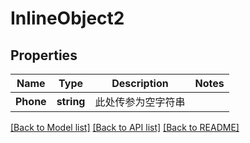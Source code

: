# InlineObject2

## Properties

Name | Type | Description | Notes
------------ | ------------- | ------------- | -------------
**Phone** | **string** | 此处传参为空字符串 | 

[[Back to Model list]](../README.md#documentation-for-models) [[Back to API list]](../README.md#documentation-for-api-endpoints) [[Back to README]](../README.md)



